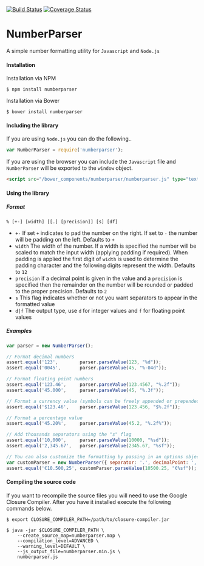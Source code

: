 [![Build Status](https://travis-ci.org/mcross1882/NumberParser.svg?branch=master)](https://travis-ci.org/mcross1882/NumberParser)
[![Coverage Status](http://coveralls.io/repos/mcross1882/NumberParser/badge.svg?branch=master&service=github)](http://coveralls.io/github/mcross1882/NumberParser?branch=master)

# NumberParser
A simple number formatting utility for `Javascript` and `Node.js`

#### Installation

Installation via NPM

```
$ npm install numberparser
```

Installation via Bower

```
$ bower install numberparser
```

#### Including the library

If you are using `Node.js` you can do the following..

```js
var NumberParser = require('numberparser');
```

If you are using the browser you can include the `Javascript` file and
`NumberParser` will be exported to the `window` object.

```html
<script src="/bower_components/numberparser/numberparser.js" type="text/javascript"></script>
```

#### Using the library

##### Format

```
% [+-] [width] [[.] [precision]] [s] [df]
```

- `+-` If set `+` indicates to pad the number on the right. If set to `-` the number will be
padding on the left. Defaults to `+`
- `width` The width of  the number. If a width is specified the number will be scaled
to match the input width (applying padding if required). When padding is applied the first digit of
`width` is used to determine the padding character and the following digits represent the width. Defaults to `12`
- `precision` if a decimal point is given in the value and a `precision` is specified then the
remainder on the number will be rounded or padded to the proper precision. Defaults to `2`
- `s` This flag indicates whether or not you want separators to appear in the formatted value
- `d|f` The output type, use `d` for integer values and `f` for floating point values


##### Examples

```js
var parser = new NumberParser();

// Format decimal numbers
assert.equal('123',        parser.parseValue(123, "%d"));
assert.equal('0045',       parser.parseValue(45, "%-04d"));

// Format floating point numbers
assert.equal('123.46',     parser.parseValue(123.4567, "%.2f"));
assert.equal('45.000',     parser.parseValue(45, "%.3f"));

// Format a currency value (symbols can be freely appended or prepended to the format)
assert.equal('$123.46',    parser.parseValue(123.456, "$%.2f"));

// Format a percentage value
assert.equal('45.20%',     parser.parseValue(45.2, "%.2f%"));

// Add thousands separators using the "s" flag
assert.equal('10,000',     parser.parseValue(10000, "%sd"));
assert.equal('2,345.67',   parser.parseValue(2345.67, "%sf"));

// You can also customize the formatting by passing in an options object
var customParser = new NumberParser({ separator: '.', decimalPoint: ',' });
assert.equal('€10.500,25', customParser.parseValue(10500.25, "€%sf"));
```

#### Compiling the source code

If you want to recompile the source files you will need to use the Google Closure Compiler.
After you have it installed execute the following commands below.

```
$ export CLOSURE_COMPILER_PATH=/path/to/closure-compiler.jar

$ java -jar $CLOSURE_COMPILER_PATH \
    --create_source_map=numberparser.map \
    --compilation_level=ADVANCED \
    --warning_level=DEFAULT \
    --js_output_file=numberparser.min.js \
    numberparser.js
```
